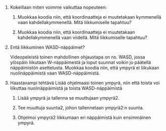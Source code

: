 1. Kokeillaan miten voimme vaikuttaa nopeuteen:
	1. Muokkaa koodia niin, että koordinaatteja ei muutetakaan kymmenellä vaan kahdellakymmenellä. Mitä liikkumiselle tapahtuu?

	2. Muokkaa koodia niin, että koordinaatteja ei muutetakaan kahdellakymmenellä vaan viidellä. Mitä liikkumiselle tapahtuu?


2. Entä liikkuminen WASD-näppäimet?

	Videopeleistä toinen mahdollinen ohjaustapa on ns. WASD, jossa ylöspäin liikutaan W-näppäimestä ja loput suunnat voikin jo päätellä näppäimistön asettelusta. Muokkaa koodia niin, että ympyrä ei liikukaan nuolinäppäimistä vaan WASD-näppäimistä.

3. Haastavampi tehtävä
Lisää ohjelmaasi toinen ympyrä, niin että toista voi liikuttaa nuolinäppäimistä ja toista WASD-näppäimistä

	1. Lisää ympyrä ja tallenna se muuttujaan ympyrä2.

	2. Tee muuttuja suunta2, johon tallennetaan ympyrä2:n suunta.

	3. Ohjelmoi ympyrä2 liikkumaan eri näppäimistä kuin ensimmäinen ympyrä.


